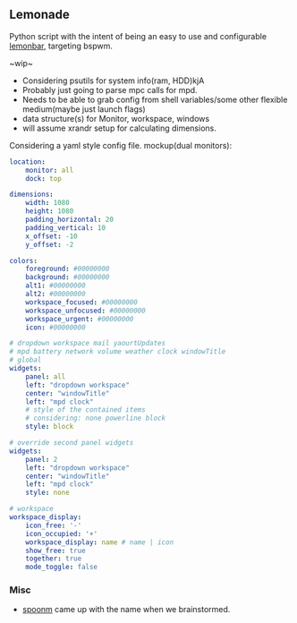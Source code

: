 ## Lemonade
Python script with the intent of being an easy to use and configurable [lemonbar](https://github.com/LemonBoy/bar), targeting bspwm.

~wip~

- Considering psutils for system info(ram, HDD)kjA
- Probably just going to parse mpc calls for mpd.
- Needs to be able to grab config from shell variables/some other flexible medium(maybe just launch flags)
- data structure(s) for Monitor, workspace, windows
- will assume xrandr setup for calculating dimensions.

Considering a yaml style config file. mockup(dual monitors):

``` yaml
location:
	monitor: all
	dock: top

dimensions:
	width: 1080
	height: 1080
	padding_horizontal: 20
	padding_vertical: 10
	x_offset: -10
	y_offset: -2

colors:
	foreground: #00000000
	background: #00000000
	alt1: #00000000
	alt2: #00000000
	workspace_focused: #00000000
	workspace_unfocused: #00000000
	workspace_urgent: #00000000
	icon: #00000000

# dropdown workspace mail yaourtUpdates
# mpd battery network volume weather clock windowTitle
# global
widgets:
	panel: all
	left: "dropdown workspace"
	center: "windowTitle"
	left: "mpd clock"
	# style of the contained items
	# considering: none powerline block
	style: block

# override second panel widgets
widgets:
	panel: 2
	left: "dropdown workspace"
	center: "windowTitle"
	left: "mpd clock"
	style: none

# workspace
workspace_display:
	icon_free: '-'
	icon_occupied: '+'
	workspace_display: name # name | icon
	show_free: true
	together: true
	mode_toggle: false
```

### Misc
- [spoonm](http://github.com/skewerr) came up with the name when we brainstormed.
